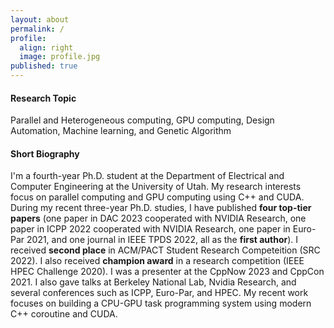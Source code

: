 ```yaml
---
layout: about
permalink: /
profile:
  align: right
  image: profile.jpg
published: true
---
```


#### Research Topic
Parallel and Heterogeneous computing, GPU computing, Design Automation, Machine learning, and Genetic Algorithm 
#### Short Biography
I'm a fourth-year Ph.D. student at the Department of Electrical and Computer Engineering at the University of Utah. 
My research interests focus on parallel computing and GPU computing using C++ and CUDA. 
During my recent three-year Ph.D. studies, I have published **four top-tier papers** (one paper in DAC 2023 cooperated with NVIDIA Research, one paper in ICPP 2022 cooperated with NVIDIA Research, one paper in Euro-Par 2021, and one journal in IEEE TPDS 2022, all as the **first author**). I received **second place** in ACM/PACT Student Research Competeition (SRC 2022). I also received **champion award** in a research competition (IEEE HPEC Challenge 2020). I was a presenter at the CppNow 2023 and CppCon 2021. I also gave talks at Berkeley National Lab, Nvidia Research, and several conferences such as ICPP, Euro-Par, and HPEC. My recent work focuses on building a CPU-GPU task programming system using modern C++ coroutine and CUDA.
